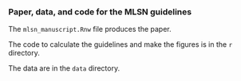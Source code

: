 ### Paper, data, and code for the MLSN guidelines

The `mlsn_manuscript.Rnw` file produces the paper.

The code to calculate the guidelines and make the figures is in the `r` directory.

The data are in the `data` directory.